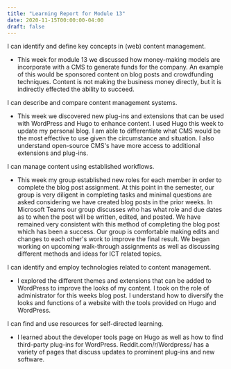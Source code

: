 ```yaml
---
title: "Learning Report for Module 13"
date: 2020-11-15T00:00:00-04:00
draft: false
---
```

I can identify and define key concepts in (web) content management.

* This week for module 13 we discussed how money-making models are incorporate with a CMS to generate funds for the company. An example of this would be sponsored content on blog posts and crowdfunding techniques. Content is not making the business money directly, but it is indirectly effected the ability to succeed.

I can describe and compare content management systems.

* This week we discovered new plug-ins and extensions that can be used with WordPress and Hugo to enhance content. I used Hugo this week to update my personal blog. I am able to differentiate what CMS would be the most effective to use given the circumstance and situation. I also understand open-source CMS's have more access to additional extensions and plug-ins.

I can manage content using established workflows.

*  This week my group established new roles for each member in order to complete the blog post assignment. At this point in the semester, our group is very diligent in completing tasks and minimal questions are asked considering we have created blog posts in the prior weeks. In Microsoft Teams our group discusses who has what role and due dates as to when the post will be written, edited, and posted. We have remained very consistent with this method of completing the blog post which has been a success. Our group is comfortable making edits and changes to each other's work to improve the final result. We began working on upcoming walk-through assignments as well as discussing different methods and ideas for ICT related topics.

I can identify and employ technologies related to content management.

* I explored the different themes and extensions that can be added to WordPress to improve the looks of my content. I took on the role of administrator for this weeks blog post. I understand how to diversify the looks and functions of a website with the tools provided on Hugo and WordPress.

I can find and use resources for self-directed learning.

* I learned about the developer tools page on Hugo as well as how to find third-party plug-ins for WordPress. Reddit.com/r/Wordpress/ has a variety of pages that discuss updates to prominent plug-ins and new software.
